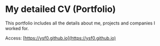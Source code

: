 # My detailed CV (Portfolio)
This portfolio includes all the details about me, projects and companies I worked for.

Access: [https://ysf0.github.io](https://ysf0.github.io)
